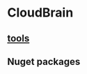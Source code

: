 # CloudBrain

## [tools](https://github.com/EifelMono/CloudBrain/blob/master/tools.md)

## Nuget packages

